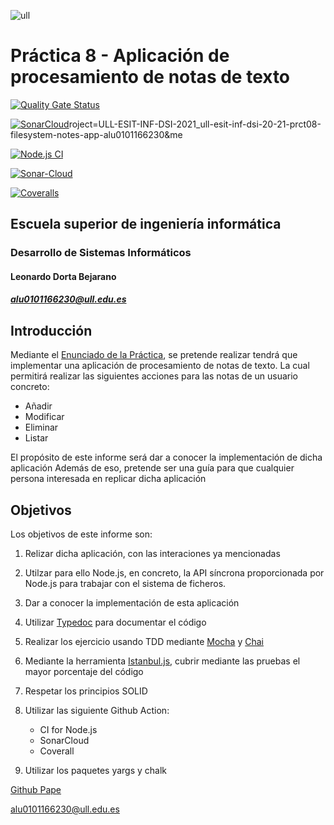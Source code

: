 ![ull](https://moveproject.eu/wp-content/uploads/2018/08/LOGO_ULL_2.png)

# Práctica 8 - Aplicación de procesamiento de notas de texto


[![Quality Gate Status](https://sonarcloud.io/api/project_badges/measure?ptric=alert_status)](https://sonarcloud.io/dashboard?id=ULL-ESIT-INF-DSI-2021_ull-esit-inf-dsi-20-21-prct08-filesystem-notes-app-alu0101166230)

[![SonarCloud](https://sonarcloud.io/images/project_badges/sonarcloud-white.svg)](https://sonarcloud.io/dashboard?id=ULL-ESIT-INF-DSI-2021_ull-esit-inf-dsi-20-21-prct08-filesystem-notes-app-alu0101166230)roject=ULL-ESIT-INF-DSI-2021_ull-esit-inf-dsi-20-21-prct08-filesystem-notes-app-alu0101166230&me

[![Node.js CI](https://github.com/ULL-ESIT-INF-DSI-2021/ull-esit-inf-dsi-20-21-prct08-filesystem-notes-app-alu0101166230/actions/workflows/node.js.yml/badge.svg)](https://github.com/ULL-ESIT-INF-DSI-2021/ull-esit-inf-dsi-20-21-prct08-filesystem-notes-app-alu0101166230/actions/workflows/node.js.yml)

[![Sonar-Cloud](https://github.com/ULL-ESIT-INF-DSI-2021/ull-esit-inf-dsi-20-21-prct08-filesystem-notes-app-alu0101166230/actions/workflows/sonar-cloud.yml/badge.svg)](https://github.com/ULL-ESIT-INF-DSI-2021/ull-esit-inf-dsi-20-21-prct08-filesystem-notes-app-alu0101166230/actions/workflows/sonar-cloud.yml)

[![Coveralls](https://github.com/ULL-ESIT-INF-DSI-2021/ull-esit-inf-dsi-20-21-prct08-filesystem-notes-app-alu0101166230/actions/workflows/coveralls.yml/badge.svg)](https://github.com/ULL-ESIT-INF-DSI-2021/ull-esit-inf-dsi-20-21-prct08-filesystem-notes-app-alu0101166230/actions/workflows/coveralls.yml)

## Escuela superior de ingeniería informática

### Desarrollo de Sistemas Informáticos

#### Leonardo Dorta Bejarano 
##### [alu0101166230@ull.edu.es](alu0101166230@ull.edu.es)

## Introducción

Mediante el [Enunciado de la Práctica](https://ull-esit-inf-dsi-2021.github.io/prct08-filesystem-notes-app/), se pretende realizar tendrá que implementar una aplicación de procesamiento de notas de texto. La cual permitirá realizar las siguientes acciones para las notas de un usuario concreto:

- Añadir 
- Modificar
- Eliminar
- Listar  


El propósito de este informe será dar a conocer la implementación de dicha aplicación Además de eso, pretende ser una guía para que cualquier persona interesada en replicar dicha aplicación

## Objetivos 

Los objetivos de este informe son:

1. Relizar dicha aplicación, con las interaciones ya mencionadas

2. Utilzar para ello Node.js, en concreto, la API síncrona proporcionada por Node.js para trabajar con el sistema de ficheros.

3. Dar a conocer la implementación de esta aplicación

4.  Utilizar [Typedoc](https://typedoc.org/) para documentar el código

5. Realizar los ejercicio usando TDD mediante [Mocha](https://mochajs.org/) y [Chai](https://www.chaijs.com/) 

6. Mediante la herramienta [Istanbul.js](https://www.npmjs.com/package/istanbul), cubrir mediante las pruebas el mayor porcentaje del código

7. Respetar los principios SOLID

8. Utilizar las siguiente Github Action:
    - CI for Node.js
    - SonarCloud
    - Coverall

9. Utilizar los paquetes yargs y chalk

[Github Pape](https://ull-esit-inf-dsi-2021.github.io/ull-esit-inf-dsi-20-21-prct08-filesystem-notes-app-alu0101166230/)

[alu0101166230@ull.edu.es](alu0101166230@ull.edu.es)

